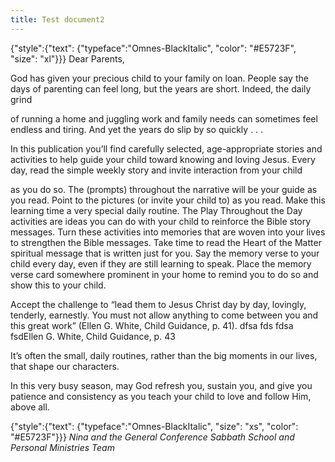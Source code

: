 ```yaml
---
title: Test document2
---
```


{"style":{"text": {"typeface":"Omnes-BlackItalic", "color": "#E5723F", "size": "xl"}}}
Dear Parents,

God has given your precious child to your family on loan. People say the days of parenting can feel long, but the years are short. Indeed, the daily grind

of running a home and juggling work and family needs can sometimes feel endless and tiring. And yet the years do slip by so quickly . . .

In this publication you’ll find carefully selected, age-appropriate stories and activities to help guide your child toward knowing and loving Jesus. Every day, read the simple weekly story and invite interaction from your child

as you do so. The (prompts) throughout the narrative will be your guide as you read. Point to the pictures (or invite your child to) as you read. Make this learning time a very special daily routine. The Play Throughout the Day activities are ideas you can do with your child to reinforce the Bible story messages. Turn these activities into memories that are woven into your lives to strengthen the Bible messages. Take time to read the Heart of the Matter spiritual message that is written just for you. Say the memory verse to your child every day, even if they are still learning to speak. Place the memory verse card somewhere prominent in your home to remind you to do so and show this to your child.

Accept the challenge to “lead them to Jesus Christ day by day, lovingly, tenderly, earnestly. You must not allow anything to come between you and this great work” (Ellen G. White, Child Guidance, p. 41). dfsa fds fdsa fsdEllen G. White, Child Guidance, p. 43

It’s often the small, daily routines, rather than the big moments in our lives, that shape our characters.

In this very busy season, may God refresh you, sustain you, and give you patience and consistency as you teach your child to love and follow Him, above all.

{"style":{"text": {"typeface":"Omnes-BlackItalic", "size": "xs", "color": "#E5723F"}}}
_Nina and the General Conference Sabbath School and Personal Ministries Team_